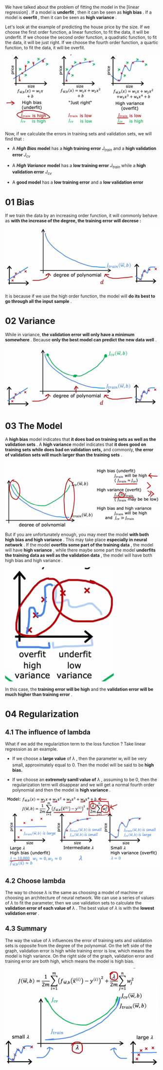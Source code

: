 We have talked about the problem of fitting the model in the [linear regression] . If a model is **underfit** , then it can be seen as **high bias** . If a model is **overfit** , then it can be seen as **high variance** .

Let's look at the example of predicting the house price by the size. If we choose the first order function, a linear function, to fit the data, it will be underfit. If we choose the second order function, a quadratic function, to fit the data, it will be just right. If we choose the fourth order function, a quartic function, to fit the data, it will be overfit.

![](imgs/bias_variance.png)

Now, if we calculate the errors in training sets and validation sets, we will find that :

- A _**High Bias**_ **model** has a **high training error** $J_{train}$ and a **high validation error** $J_{cv}$
    
- A _**High Variance**_ **model** has a **low training error** $J_{train}$ while a **high validation error** $J_{cv}$
    
- A **good model** has a **low training error** and a **low validation error**
    

# 01 Bias

If we train the data by an increasing order function, it will commonly behave as **with the increase of the degree, the training error will decrese :**

![](imgs/train_error_varied_with_degree.png)

It is because if we use the high order function, the model will **do its best to go through all the input sample** .

# 02 Variance

While in variance, **the validation error will only have a minimum somewhere** . Because **only the best model can predict the new data well** .

![](imgs/val_error_varied.png)

# 03 The Model

A **high bias** model indicates that **it does bad on training sets as well as the validation sets** . A **high variance** model indicates that **it does good on training sets while does bad on validation sets,** and commonly, **the error of validation sets will much larger than the training sets** .

![](imgs/model_error.png)

But if you are unfortunately enough, you may meet the model **with both high bias and high variance** . This may take place **especially in neural network** . If the model **overfits some part of the training data** , the model will have **high variance** , while there maybe some part the model **underfits the training data as well as the validation data** , the model will have both high bias and high variance .

![](imgs/both_high_variance_bias.png)

In this case, the **training error will be high** and the **validation error will be much higher than training error** .

# 04 Regularization

## 4.1 The influence of lambda

What if we add the regulariztion term to the loss function ? Take linear regression as an example.

- If we choose a **large value** of $\lambda$ , then the parameter $w_i$ will be very small, approximately equal to 0. Then the model will be said to be **high bias.**
    
- If we choose an **extremely samll value of** $\lambda$ , assuming to be 0, then the regularization term will disappear and we will get a normal fourth order polynomial and then the model is **high variance** .
    

![](imgs/model_varied_with_lambda.png)

## 4.2 Choose lambda

The way to choose $\lambda$ is the same as choosing a model of machine or choosing an architecture of neural network. We can use a series of values of $\lambda$ to fit the parameter, then we use validation sets to calculate the **validation error of each value of** $\lambda$ . The best value of $\lambda$ is with the **lowest validation error** .

## 4.3 Summary

The way the value of $\lambda$ influences the error of training sets and validation sets is opposite from the degree of the polynomial. On the left side of the graph, validation error is high while training error is low, which means the model is high variance. On the right side of the graph, validation error and training error are both high, which means the model is high bias.

![](imgs/error_varied_by_error.png)
